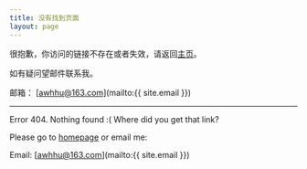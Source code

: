 ```yaml
---
title: 没有找到页面
layout: page
---
```


很抱歉，你访问的链接不存在或者失效，请返回[主页](/)。

如有疑问望邮件联系我。

邮箱： [awhhu@163.com](mailto:{{ site.email }})

----
Error 404. Nothing found :( Where did you get that link? 

Please go to [homepage](/) or email me:

Email: [awhhu@163.com](mailto:{{ site.email }})

